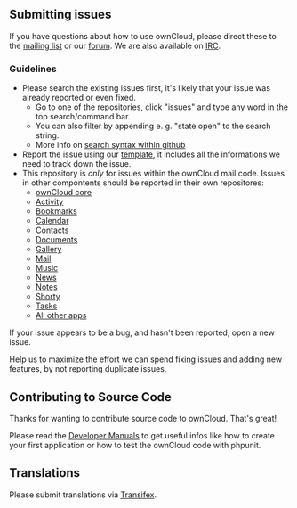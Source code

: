 ## Submitting issues

If you have questions about how to use ownCloud, please direct these to the [mailing list][mailinglist] or our [forum][forum]. We are also available on [IRC][irc].

### Guidelines
* Please search the existing issues first, it's likely that your issue was already reported or even fixed.
  - Go to one of the repositories, click "issues" and type any word in the top search/command bar.
  - You can also filter by appending e. g. "state:open" to the search string.
  - More info on [search syntax within github](https://help.github.com/articles/searching-issues)
* Report the issue using our [template][template], it includes all the informations we need to track down the issue.
* This repository is *only* for issues within the ownCloud mail code. Issues in other compontents should be reported in their own repositores: 
  - [ownCloud core](https://github.com/owncloud/core)
  - [Activity](https://github.com/owncloud/activity/issues)
  - [Bookmarks](https://github.com/owncloud/bookmarks/issues)
  - [Calendar](https://github.com/owncloud/calendar/issues)
  - [Contacts](https://github.com/owncloud/contacts/issues)
  - [Documents](https://github.com/owncloud/documents/issues)
  - [Gallery](https://github.com/owncloud/gallery/issues)
  - [Mail](https://github.com/owncloud/mail/issues)
  - [Music](https://github.com/owncloud/music/issues)
  - [News](https://github.com/owncloud/news/issues)
  - [Notes](https://github.com/owncloud/notes/issues)
  - [Shorty](https://github.com/owncloud/shorty/issues)
  - [Tasks](https://github.com/owncloud/tasks/issues)
  - [All other apps](https://github.com/owncloud/apps/issues)

If your issue appears to be a bug, and hasn't been reported, open a new issue.

Help us to maximize the effort we can spend fixing issues and adding new features, by not reporting duplicate issues.

[template]: https://raw.github.com/owncloud/core/master/issue_template.md
[mailinglist]: https://mail.kde.org/mailman/listinfo/owncloud
[forum]: http://forum.owncloud.org/
[irc]: https://webchat.freenode.net/?channels=owncloud-mail

## Contributing to Source Code

Thanks for wanting to contribute source code to ownCloud. That's great!

Please read the [Developer Manuals][devmanual] to get useful infos like how to create your first application or how to test the ownCloud code with phpunit.

[agreement]: http://owncloud.org/about/contributor-agreement/
[devmanual]: http://owncloud.org/dev/

## Translations
Please submit translations via [Transifex][transifex].

[transifex]: https://www.transifex.com/projects/p/owncloud/
